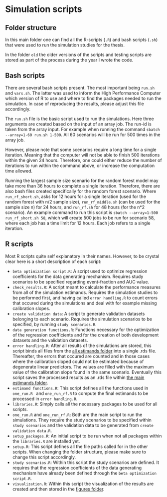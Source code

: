 # Simulation scripts

## Folder structure
In this main folder one can find all the R-scripts (`.R`) and bash scripts
(`.sh`) that were used to run the simulation studies for the thesis.

In the folder `old` the older versions of the scripts and testing scripts are
stored as part of the process during the year I wrote the code.

## Bash scripts
There are several bash scripts present. The most important being `run.sh` and
`vars.sh`. The latter was used to inform the High Performance Computer which
version of R to use and where to find the packages needed to run the simulation.
In case of reproducing the results, please adjust this file accordingly.

The `run.sh` file is the basic script used to run the simulations. Here three
arguments are created based on the input of an array job. The run-id is taken
from the array input. For example when running the command `sbatch --array=1-60
run.sh 1-500`. All 60 scenarios will be run for 500 times in the array job.

However, please note that some scenarios require a long time for a single
iteration. Meaning that the computer will not be able to finish 500 iterations
within the given 24 hours. Therefore, one could either reduce the number of
iterations to run within the command above, or increase the computation time
allowed.

Running the largest sample size scenario for the random forest
model may take more than 36 hours to complete a single iteration. Therefore,
there are also bash files created specifically for the random forest scenario.
Where `run_rf_short.sh`, asks for 12 hours for a single iteration (used
  for the random forest with n/2 sample size),
`run_rf_middle.sh` (can be used for the sample size n) for 24 hours,
 and `run_rf.sh` for 48 hours (for the n*2 scenario).
An example command to run this script is `sbatch --array=1-500
run_rf_short.sh 58`, which will create 500 jobs to be run for scenario 58, where
each job has a time limit for 12 hours. Each job refers to a single iteration.

## R scripts
Most R scripts quite self explanatory in their names. However, to be crystal
clear here is a short description of each script:
- `beta optimization script.R`: A script used to optimize regression coefficients
for the data generating mechanism. Requires study scenarios to be specified
regarding event-fraction and AUC value.
- `check_results.R`: A script meant to calculate the performance measures from
all of the simulation estimands. Requires the simulation studies to be performed
 first, and having called `error handling.R` to count errors that occured during
 the simulations and deal with for example missing calibration slopes.
- `create validation data`: A script to generate validation datasets belonging
to each scenario. Requires the simulation scenarios to be specified, by running
`study scenarios.R`.
- `data generation functions.R`: Functions necessary for the optimization of the
regression coefficients and for the creation of both development datasets and
the validation datasets.
- `error handling.R`: After all results of the simulations are stored, this
script binds all files from the
[all estimands folder](https://github.com/SagevdBrand/Master-thesis/tree/master/results/output/estimands/all)
into a single .rds file.
Thereafter, the errors that occured are counted and in those cases where the
calibration sloped could not be estimated because of degenerate linear
predictors. The values are filled with the maximum value of the calibration
slope found in the same scenario. Eventually this script saves the processed
results as an .rds file within
[the main estimands folder](https://github.com/SagevdBrand/Master-thesis/tree/master/results/output/estimands).
- `estimand functions.R`: This script defines all the functions used in
`one_run.R ` and `one_run_rf.R` to compute the final estimands to be processed
in `error handling.R`.
- `libraries.R`: Simply calls all the necessary packages to be used for all
scripts.
- `one_run.R` and `one_run_rf.R`: Both are the main script to run the
simulations. They require the study scenarios to be specified within
`study scenarios` and the validation data to be generated from `create
validation data.R`.
- `setup_packages.R`: An initial script to be run when not all packages within
the `libraries.R` are installed yet.
-  `setup.R`: This script defines all the file paths called for in the other
scripts. When changing the folder structure, please make sure to change this
script accordingly.
- `study scenarios.R`: Within this script the study scenarios are defined. It
requires that the regression coefficients of the data generating mechanism have
already been defined through the `beta optimization script.R`.
- `visualization.R`: Within this script the visualization of the results are
created and then stored in the
[figures folder](https://github.com/SagevdBrand/Master-thesis/tree/master/results/figures). 
